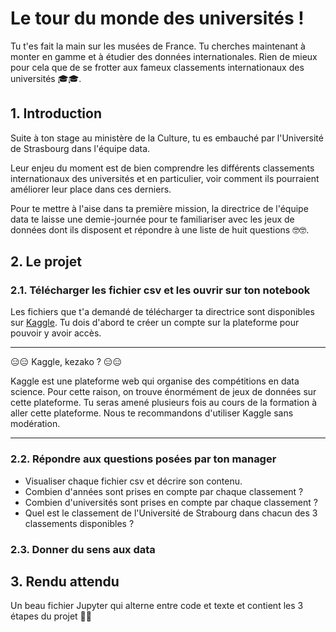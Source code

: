 # Le tour du monde des universités !

Tu t'es fait la main sur les musées de France. Tu cherches maintenant à monter en gamme et à étudier des données internationales. Rien de mieux pour cela que de se frotter aux fameux classements internationaux des universités 🎓🎓.

## 1. Introduction
Suite à ton stage au ministère de la Culture, tu es embauché par l'Université de Strasbourg dans l'équipe data.

Leur enjeu du moment est de bien comprendre les différents classements internationaux des universités et en particulier, voir comment ils pourraient améliorer leur place dans ces derniers.

Pour te mettre à l'aise dans ta première mission, la directrice de l'équipe data te laisse une demie-journée pour te familiariser avec les jeux de données dont ils disposent et répondre à une liste de huit questions 🤓🤓.

## 2. Le projet

### 2.1. Télécharger les fichier csv et les ouvrir sur ton notebook

Les fichiers que t'a demandé de télécharger ta directrice sont disponibles sur [Kaggle](https://www.kaggle.com/mylesoneill/world-university-rankings). Tu dois d'abord te créer un compte sur la plateforme pour pouvoir y avoir accès. 

___

😑😑  Kaggle, kezako ? 😑😑

Kaggle est une plateforme web qui organise des compétitions en data science. Pour cette raison, on trouve énormément de jeux de données sur cette plateforme. Tu seras amené plusieurs fois au cours de la formation à aller cette plateforme. Nous te recommandons d'utiliser Kaggle sans modération. 

___


### 2.2. Répondre aux questions posées par ton manager

- Visualiser chaque fichier csv et décrire son contenu. 
- Combien d'années sont prises en compte par chaque classement ? 
- Combien d'universités sont prises en compte par chaque classement ?
- Quel est le classement de l'Université de Strabourg dans chacun des 3 classements disponibles ?


### 2.3. Donner du sens aux data



## 3. Rendu attendu
Un beau fichier Jupyter qui alterne entre code et texte et contient les 3 étapes du projet 🍹🍹
